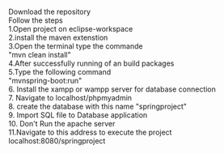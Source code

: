 Download the repository <br/>
Follow the steps <br/>
  1.Open project on eclipse-workspace <br/>
  2.install the maven extenstion <br/>
  3.Open the terminal type the commande <br/>
    "mvn clean install" <br/>
  4.After successfully running of an build packages <br/>
  5.Type the following command <br/>
    "mvnspring-boot:run" <br/>
  6. Install the xampp or wampp server for database connection <br/>
  7. Navigate to localhost/phpmyadmin <br/>
  8. create the database with this name "springproject" <br/>
  9. Import SQL file to Database application <br/>
  10. Don't Run the apache server <br/>
  11.Navigate to this address to execute the project <br/>
    localhost:8080/springproject <br/>
